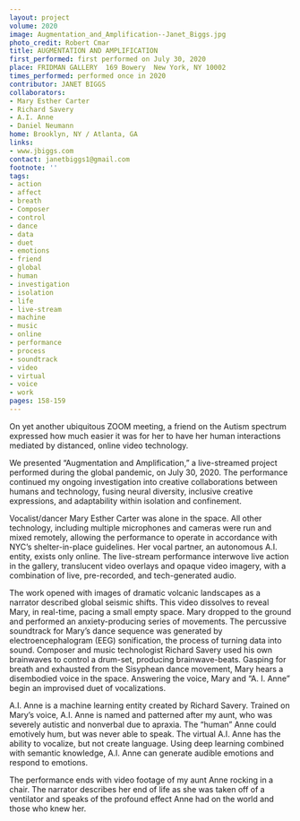 ```yaml
---
layout: project
volume: 2020
image: Augmentation_and_Amplification--Janet_Biggs.jpg
photo_credit: Robert Cmar
title: AUGMENTATION AND AMPLIFICATION
first_performed: first performed on July 30, 2020
place: FRIDMAN GALLERY  169 Bowery  New York, NY 10002
times_performed: performed once in 2020
contributor: JANET BIGGS
collaborators:
- Mary Esther Carter
- Richard Savery
- A.I. Anne
- Daniel Neumann
home: Brooklyn, NY / Atlanta, GA
links:
- www.jbiggs.com
contact: janetbiggs1@gmail.com
footnote: ''
tags:
- action
- affect
- breath
- Composer
- control
- dance
- data
- duet
- emotions
- friend
- global
- human
- investigation
- isolation
- life
- live-stream
- machine
- music
- online
- performance
- process
- soundtrack
- video
- virtual
- voice
- work
pages: 158-159
---
```

On yet another ubiquitous ZOOM meeting, a friend on the Autism spectrum expressed how much easier it was for her to have her human interactions mediated by distanced, online video technology.

We presented “Augmentation and Amplification,” a live-streamed project performed during the global pandemic, on July 30, 2020. The performance continued my ongoing investigation into creative collaborations between humans and technology, fusing neural diversity, inclusive creative expressions, and adaptability within isolation and confinement. 

Vocalist/dancer Mary Esther Carter was alone in the space. All other technology, including multiple microphones and cameras were run and mixed remotely, allowing the performance to operate in accordance with NYC’s shelter-in-place guidelines. Her vocal partner, an autonomous A.I. entity, exists only online. The live-stream performance interwove live action in the gallery, translucent video overlays and opaque video imagery, with a combination of live, pre-recorded, and tech-generated audio.

The work opened with images of dramatic volcanic landscapes as a narrator described global seismic shifts. This video dissolves to reveal Mary, in real-time, pacing a small empty space. Mary dropped to the ground and performed an anxiety-producing series of movements. The percussive soundtrack for Mary’s dance sequence was generated by electroencephalogram (EEG) sonification, the process of turning data into sound. Composer and music technologist Richard Savery used his own brainwaves to control a drum-set, producing brainwave-beats. Gasping for breath and exhausted from the Sisyphean dance movement, Mary hears a disembodied voice in the space. Answering the voice, Mary and “A. I. Anne” begin an improvised duet of vocalizations. 

A.I. Anne is a machine learning entity created by Richard Savery. Trained on Mary’s voice, A.I. Anne is named and patterned after my aunt, who was severely autistic and nonverbal due to apraxia. The “human” Anne could emotively hum, but was never able to speak. The virtual A.I. Anne has the ability to vocalize, but not create language. Using deep learning combined with semantic knowledge, A.I. Anne can generate audible emotions and respond to emotions.

The performance ends with video footage of my aunt Anne rocking in a chair. The narrator describes her end of life as she was taken off of a ventilator and speaks of the profound effect Anne had on the world and those who knew her.